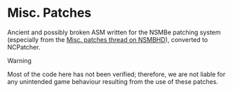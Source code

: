 # Misc. Patches
Ancient and possibly broken ASM written for the NSMBe patching system (especially from the [Misc. patches thread on NSMBHD](https://nsmbhd.net/thread/2569-misc-patches-thread/)), converted to NCPatcher.

> [!WARNING]
> Most of the code here has not been verified; therefore, we are not liable for any unintended game behaviour resulting from the use of these patches.
